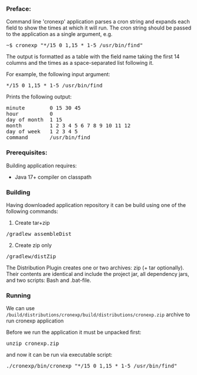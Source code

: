 ### Preface:
Command line 'cronexp' application parses a cron string and expands each field to show the times at which it will run.
The cron string should be passed to the application as a single argument, e.g.

<pre>
~$ cronexp "*/15 0 1,15 * 1-5 /usr/bin/find"
</pre>

The output is formatted as a table with the field name taking the first 14 columns and the times as a space-separated list following it.

For example, the following input argument:
<pre>*/15 0 1,15 * 1-5 /usr/bin/find</pre>

Prints  the following output:
<pre>
minute        0 15 30 45
hour          0
day of month  1 15
month         1 2 3 4 5 6 7 8 9 10 11 12
day of week   1 2 3 4 5
command       /usr/bin/find
</pre>

### Prerequisites:

Building application requires:
- Java 17+ compiler on classpath

### Building
Having downloaded application repository it can be build using one of the following commands:

1. Create tar+zip
<pre>/gradlew assembleDist</pre>

2. Create zip only
<pre>/gradlew/distZip</pre>

The Distribution Plugin creates one or two archives: zip (+ tar optionally). 
Their contents are identical and include the project jar, all dependency jars, and two scripts: Bash and .bat-file.

### Running
We can use <code>/build/distributions/cronexp/build/distributions/cronexp.zip</code> archive to run cronexp application

Before we run the application it must be unpacked first:
<pre>unzip cronexp.zip</pre>

and now it can be run via executable script:
<pre>./cronexp/bin/cronexp "*/15 0 1,15 * 1-5 /usr/bin/find"</pre>